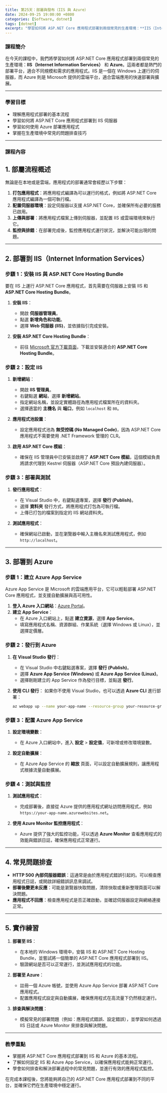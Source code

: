 ```yaml
---
title: 第25天：部屬與發布（IIS 與 Azure）
date: 2024-09-25 19:00:00 +0800
categories: [Software, dotnet]
tags: [dotnet] 
excerpt: "學習如何將 ASP.NET Core 應用程式部署到兩個常見的生產環境：**IIS（Internet Information Services）** 和 **Azure**。這兩者都是熱門的部署平台，適合不同規模和需求的應用程式。IIS 是一個在 Windows 上運行的伺服器，而 Azure 則是 Microsoft 提供的雲端平台，適合雲端應用的快速部署與擴展"
---
```


### 課程簡介

在今天的課程中，我們將學習如何將 ASP.NET Core 應用程式部署到兩個常見的生產環境：**IIS（Internet Information Services）** 和 **Azure**。這兩者都是熱門的部署平台，適合不同規模和需求的應用程式。IIS 是一個在 Windows 上運行的伺服器，而 Azure 則是 Microsoft 提供的雲端平台，適合雲端應用的快速部署與擴展。

---

### 學習目標
- 理解應用程式部署的基本流程
- 學習如何將 ASP.NET Core 應用程式部署到 IIS 伺服器
- 學習如何使用 Azure 部署應用程式
- 掌握在生產環境中常見的問題排查技巧

---

### 課程內容

## 1. 部屬流程概述

無論是在本地或是雲端，應用程式的部署通常會經歷以下步驟：

1. **打包應用程式**：將應用程式編譯為可以運行的格式，例如將 ASP.NET Core 應用程式編譯為一個可執行檔。
2. **配置伺服器環境**：設定伺服器以支援 ASP.NET Core，並確保所有必要的服務已啟用。
3. **上傳與部署**：將應用程式檔案上傳到伺服器，並配置 IIS 或雲端環境來執行它。
4. **監控與排錯**：在部署完成後，監控應用程式運行狀況，並解決可能出現的問題。

---

## 2. 部署到 IIS（Internet Information Services）

### 步驟 1：安裝 IIS 與 ASP.NET Core Hosting Bundle

要在 IIS 上運行 ASP.NET Core 應用程式，首先需要在伺服器上安裝 IIS 和 **ASP.NET Core Hosting Bundle**。

1. **安裝 IIS**：
   - 開啟 **伺服器管理員**。
   - 點選 **新增角色和功能**。
   - 選擇 **Web 伺服器 (IIS)**，並依據指引完成安裝。

2. **安裝 ASP.NET Core Hosting Bundle**：
   - 前往 [Microsoft 官方下載頁面](https://dotnet.microsoft.com/download/dotnet)，下載並安裝適合的 **ASP.NET Core Hosting Bundle**。

### 步驟 2：設定 IIS

1. **新增網站**：
   - 開啟 **IIS 管理員**。
   - 右鍵點選 **網站**，選擇 **新增網站**。
   - 指定網站名稱，並設定實體路徑為應用程式檔案所在的資料夾。
   - 選擇適當的 **主機名** 與 **端口**，例如 `localhost` 和 `80`。

2. **應用程式池設置**：
   - 設定應用程式池為 **無受控碼 (No Managed Code)**，因為 ASP.NET Core 應用程式不需要使用 .NET Framework 管理的 CLR。

3. **啟用 ASP.NET Core 模組**：
   - 確保在 IIS 管理員中已安裝並啟用了 **ASP.NET Core 模組**，這個模組負責將請求代理到 Kestrel 伺服器（ASP.NET Core 預設內建伺服器）。

### 步驟 3：部署與測試

1. **發行應用程式**：
   - 在 Visual Studio 中，右鍵點選專案，選擇 **發行 (Publish)**。
   - 選擇 **資料夾** 發行方式，將應用程式打包為可執行檔。
   - 上傳已打包的檔案到指定的 IIS 網站資料夾。

2. **測試應用程式**：
   - 確保網站已啟動，並在瀏覽器中輸入主機名來測試應用程式，例如 `http://localhost`。

---

## 3. 部署到 Azure

### 步驟 1：建立 Azure App Service

Azure App Service 是 Microsoft 的雲端應用平台，它可以輕鬆部署 ASP.NET Core 應用程式，並支援自動擴展與高可用性。

1. **登入 Azure 入口網站**：[Azure Portal](https://portal.azure.com)。
2. **建立 App Service**：
   - 在 Azure 入口網站上，點選 **建立資源**，選擇 **App Service**。
   - 填寫應用程式名稱、資源群組、作業系統（選擇 Windows 或 Linux），並選擇定價層。

### 步驟 2：發行到 Azure

1. **在 Visual Studio 發行**：
   - 在 Visual Studio 中右鍵點選專案，選擇 **發行 (Publish)**。
   - 選擇 **Azure App Service (Windows)** 或 **Azure App Service (Linux)**。
   - 選擇剛剛建立的 App Service 作為發行目標，並點選 **發行**。

2. **使用 CLI 發行**：
   如果你不使用 Visual Studio，也可以透過 **Azure CLI** 進行部署：
   ```bash
   az webapp up --name your-app-name --resource-group your-resource-group --plan your-app-service-plan
   ```

### 步驟 3：配置 Azure App Service

1. **設定環境變數**：
   - 在 Azure 入口網站中，進入 **設定** > **設定值**，可新增或修改環境變數。
   
2. **設定自動擴展**：
   - 在 Azure App Service 的 **縮放** 頁面，可以設定自動擴展規則，讓應用程式根據流量自動擴展。

### 步驟 4：測試與監控

1. **測試應用程式**：
   - 完成部署後，直接從 Azure 提供的應用程式網址訪問應用程式，例如 `https://your-app-name.azurewebsites.net`。
   
2. **使用 Azure Monitor 監控應用程式**：
   - Azure 提供了強大的監控功能，可以透過 **Azure Monitor** 查看應用程式的效能與錯誤日誌，確保應用程式正常運行。

---

## 4. 常見問題排查

- **HTTP 500 內部伺服器錯誤**：這通常是由於應用程式錯誤引起的。可以檢查應用程式日誌，或開啟詳細錯誤訊息來調試。
- **部署後變更未反應**：可能是瀏覽器快取問題，清除快取或重新整理頁面可以解決問題。
- **應用程式不回應**：檢查應用程式是否正確啟動，並確認伺服器設定與網絡連接正常。

---

## 5. 實作練習

1. **部署至 IIS**：
   - 在本地的 Windows 環境中，安裝 IIS 和 ASP.NET Core Hosting Bundle，並嘗試將一個簡單的 ASP.NET Core 應用程式部署到 IIS。
   - 驗證網站是否可以正常運行，並測試應用程式的功能。

2. **部署至 Azure**：
   - 註冊一個 Azure 帳號，並使用 Azure App Service 部署 ASP.NET Core 應用程式。
   - 配置應用程式設定與自動擴展，確保應用程式在高流量下仍然穩定運行。

3. **排查與解決問題**：
   - 模擬常見的部署問題（例如：應用程式錯誤、設定錯誤），並學習如何透過 IIS 日誌或 Azure Monitor 來排查與解決問題。

---

### 教學重點
- 掌握將 ASP.NET Core 應用程式部署到 IIS 和 Azure 的基本流程。
- 了解如何設定 IIS 和 Azure App Service，以確保應用程式能夠正常運行。
- 學會如何排查和解決部署過程中的常見問題，並進行有效的應用程式監控。

在完成本課程後，您將能夠將自己的 ASP.NET Core 應用程式部署到不同的平台，並確保它們在生產環境中穩定運行。
